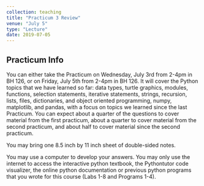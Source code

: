 ```yaml
---
collection: teaching
title: "Practicum 3 Review"
venue: "July 5"
type: "Lecture"
date: 2019-07-05
---
```


## Practicum Info
You can either take the Practicum on Wednesday, July 3rd from 2-4pm in BH 126, or on
Friday, July 5th from 2-4pm in BH 126.
It will cover the Python topics that we have learned so far:
data types, turtle graphics, modules, functions, selection statements, iterative statements, strings,
recursion, lists, files, dictionaries, and
object oriented programming, numpy, matplotlib, and pandas, with a focus on topics we learned since the
last Practicum. You can expect about a quarter of the questions to cover material from the first
practicum, about a quarter to cover material from the second practicum, and about half to cover material
since the second practicum.

You may bring one 8.5 inch by 11 inch sheet of double-sided notes.

You may use a computer to develop your answers. You may only use the internet to access the interactive python textbook,
the Pythontutor code visualizer,
the online python documentation or previous python programs that you wrote for this course (Labs 1-8 and Programs 1-4).
